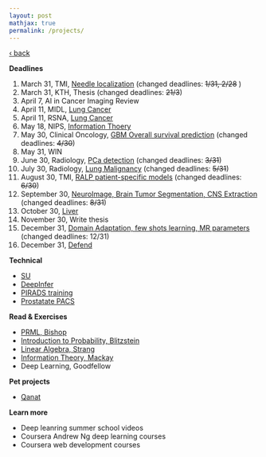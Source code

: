 ```yaml
---
layout: post
mathjax: true
permalink: /projects/
---
```

<a href="/">&#8249; back</a>

**Deadlines**
1. March 31, TMI, [Needle localization](/projects/2018_tmi_needle) (changed deadlines: <strike>1/31, 2/28</strike> )
1. March 31, KTH, Thesis (changed deadlines: <strike>21/3</strike>)
1. April 7, AI in Cancer Imaging Review
1. April 11, MIDL, [Lung Cancer](/projects/2018_lung)
1. April 11, RSNA, [Lung Cancer](/projects/2018_lung)
1. May 18, NIPS, [Information Thoery](/projects/2018_it)
1. May 30, Clinical Oncology, [GBM Overall survival prediction](/projects/2018_gbmos) (changed deadlines: <strike>4/30</strike>)
1. May 31, WIN
1. June 30, Radiology, [PCa detection](/projects/2018_rad_pca) (changed deadlines: <strike>3/31</strike>)
1. July 30, Radiology, [Lung Malignancy](/projects/2018_lung) (changed deadlines: <strike>5/31</strike>)
1. August 30, TMI, [RALP patient-specific models](/projects/2018_ralp) (changed deadlines: <strike>6/30</strike>)
1. September 30, [NeuroImage, Brain Tumor Segmentation, CNS Extraction](/projects/2018_neuro_segmentation) (changed deadlines: <strike>8/31</strike>)
1. October 30, [Liver](/projects/2018_liver)
1. November 30, Write thesis
1. December 31, [Domain Adaptation, few shots learning, MR parameters](/projects/2018_domain_adaptation) (changed deadlines: 12/31)
1. December 31, [Defend]()

**Technical**
- [SU](/projects/2018_su)
- [DeepInfer](/projects/2018_deepinfer)
- [PIRADS training](/projects/2018_pirads_train)
- [Prostatate PACS](/projects/2018_pirads_pacs)

**Read & Exercises**
- [PRML, Bishop](/projects/2018_prml)
- [Introduction to Probability, Blitzstein](/projects/2018_intro_prob)
- [Linear Algebra, Strang](/projects/2018_la)
- [Information Theory, Mackay](/projects/2018_it_book)
- Deep Learning, Goodfellow

**Pet projects**
- [Qanat](/projects/2018_qanat)


**Learn more**
- Deep leanring summer school videos
- Coursera Andrew Ng deep learning courses
- Coursera web development courses
